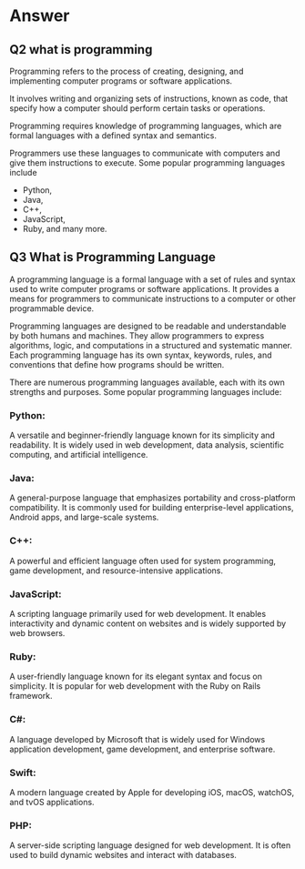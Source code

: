 # Answer 

## Q2 what is programming

Programming refers to the process of creating, designing, and implementing computer programs or software applications. 

It involves writing and organizing sets of instructions, known as code, that specify how a computer should perform certain tasks or operations.

Programming requires knowledge of programming languages, which are formal languages with a defined syntax and semantics.

Programmers use these languages to communicate with computers and give them instructions to execute. Some popular programming languages include 
- Python, 
- Java, 
- C++, 
- JavaScript, 
- Ruby, and many more.

## Q3 What is Programming Language

A programming language is a formal language with a set of rules and syntax used to write computer programs or software applications. It provides a means for programmers to communicate instructions to a computer or other programmable device.

Programming languages are designed to be readable and understandable by both humans and machines. They allow programmers to express algorithms, logic, and computations in a structured and systematic manner. Each programming language has its own syntax, keywords, rules, and conventions that define how programs should be written.

There are numerous programming languages available, each with its own strengths and purposes. Some popular programming languages include:

### Python:
A versatile and beginner-friendly language known for its simplicity and readability. It is widely used in web development, data analysis, scientific computing, and artificial intelligence.

### Java:
A general-purpose language that emphasizes portability and cross-platform compatibility. It is commonly used for building enterprise-level applications, Android apps, and large-scale systems.

### C++:
A powerful and efficient language often used for system programming, game development, and resource-intensive applications.

### JavaScript:
A scripting language primarily used for web development. It enables interactivity and dynamic content on websites and is widely supported by web browsers.

### Ruby: 

A user-friendly language known for its elegant syntax and focus on simplicity. It is popular for web development with the Ruby on Rails framework.

### C#:

A language developed by Microsoft that is widely used for Windows application development, game development, and enterprise software.

### Swift: 
A modern language created by Apple for developing iOS, macOS, watchOS, and tvOS applications.

### PHP:
A server-side scripting language designed for web development. It is often used to build dynamic websites and interact with databases.
